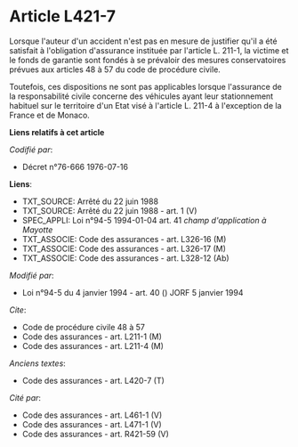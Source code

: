 # Article L421-7

Lorsque l'auteur d'un accident n'est pas en mesure de justifier qu'il a été satisfait à l'obligation d'assurance instituée
par l'article L. 211-1, la victime et le fonds de garantie sont fondés à se prévaloir des mesures conservatoires prévues aux
articles 48 à 57 du code de procédure civile.

Toutefois, ces dispositions ne sont pas applicables lorsque l'assurance de la responsabilité civile concerne des véhicules
ayant leur stationnement habituel sur le territoire d'un Etat visé à l'article L. 211-4 à l'exception de la France et de
Monaco.

**Liens relatifs à cet article**

_Codifié par_:

  - Décret n°76-666 1976-07-16

**Liens**:

  - TXT_SOURCE: Arrêté du 22 juin 1988
  - TXT_SOURCE: Arrêté du 22 juin 1988 - art. 1 (V)
  - SPEC_APPLI: Loi n°94-5 1994-01-04 art. 41 *champ d'application à Mayotte*
  - TXT_ASSOCIE: Code des assurances - art. L326-16 (M)
  - TXT_ASSOCIE: Code des assurances - art. L326-17 (M)
  - TXT_ASSOCIE: Code des assurances - art. L328-12 (Ab)

_Modifié par_:

  - Loi n°94-5 du 4 janvier 1994 - art. 40 () JORF 5 janvier 1994

_Cite_:

  - Code de procédure civile 48 à 57
  - Code des assurances - art. L211-1 (M)
  - Code des assurances - art. L211-4 (M)

_Anciens textes_:

  - Code des assurances - art. L420-7 (T)

_Cité par_:

  - Code des assurances - art. L461-1 (V)
  - Code des assurances - art. L471-1 (V)
  - Code des assurances - art. R421-59 (V)
